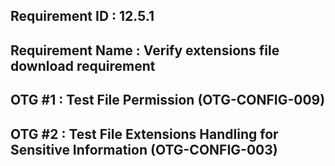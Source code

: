 ## Requirement ID : 12.5.1
## Requirement Name : Verify extensions file download requirement
## OTG #1 : Test File Permission (OTG-CONFIG-009)
## OTG #2 : Test File Extensions Handling for Sensitive Information (OTG-CONFIG-003)
